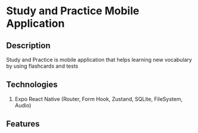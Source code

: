 # Study and Practice Mobile Application

## Description
Study and Practice is mobile application that helps learning new vocabulary by using flashcards and tests

## Technologies

1. Expo React Native (Router, Form Hook, Zustand, SQLite, FileSystem, Audio)

## Features

